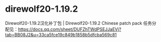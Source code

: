 # direwolf20-1.19.2
Direwolf20-1.19.2汉化补丁包  |  Direwolf20-1.19.2 Chinese patch pack
任务分配见：https://docs.qq.com/sheet/DUFZhTWdPSEJJaEVj?tab=BB08J2&u=33ca5fce19c849b1858b5dfcba569c81
